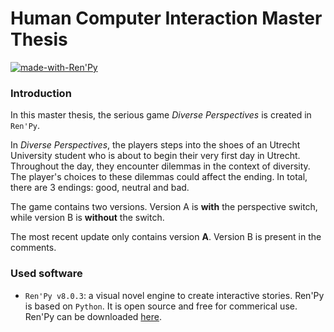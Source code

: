 # Human Computer Interaction Master Thesis

[![made-with-Ren'Py](https://img.shields.io/badge/Made%20with-Ren'Py-brightgreen)](https://www.renpy.org/)

### Introduction
In this master thesis, the serious game _Diverse Perspectives_ is created in ```Ren'Py```.

In _Diverse Perspectives_, the players steps into the shoes of an Utrecht University student who is about to begin their very first day in Utrecht.
Throughout the day, they encounter dilemmas in the context of diversity. The player's choices to these dilemmas could affect the ending. In total, there are 3 endings: good, neutral and bad.

The game contains two versions. Version A is **with** the perspective switch, while version B is **without** the switch.

The most recent update only contains version **A**. Version B is present in the comments.

### Used software
* ```Ren'Py v8.0.3```: a visual novel engine to create interactive stories. Ren'Py is based on ```Python```. 
It is open source and free for commerical use. Ren'Py can be downloaded [here](https://www.renpy.org/).
